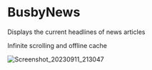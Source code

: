 # BusbyNews
Displays the current headlines of news articles

Infinite scrolling and offline cache

![Screenshot_20230911_213047](https://github.com/steve1rm/BusbyNews/assets/14260802/4e6f467c-a5f3-41ab-a2a0-1ce293a6ddcc)


